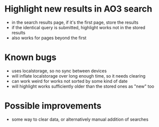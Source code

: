 # Highlight new results in AO3 search

- in the search results page, if it's the first page, store the results
- if the identical query is submitted, highlight works not in the stored results
- also works for pages beyond the first

# Known bugs

- uses localstorage, so no sync between devices
- will inflate localstorage over long enough time, so it needs clearing
- can work weird for works not sorted by some kind of date
- will highlight works sufficiently older than the stored ones as "new" too

# Possible improvements

- some way to clear data, or alternatively manual addition of searches
